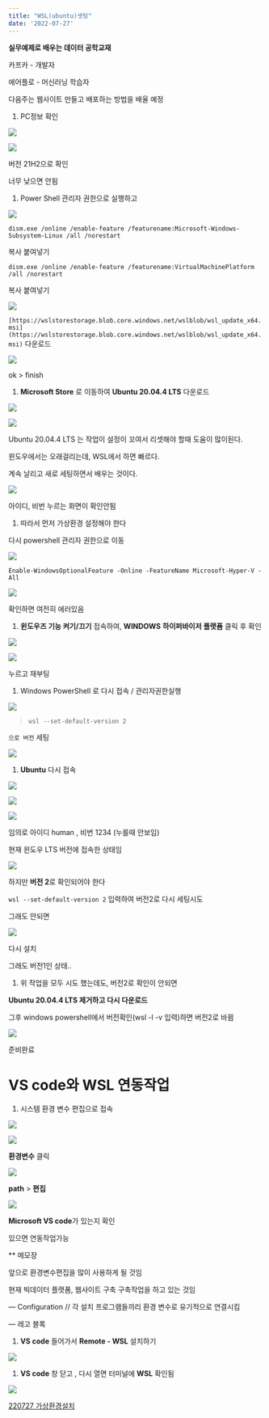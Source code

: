 ```yaml
---
title: "WSL(ubuntu)셋팅"
date: '2022-07-27'
---
```



**실무예제로 배우는 데이터 공학교재**

카프카 - 개발자

에어플로 - 머신러닝 학습자

다음주는 웹사이트 만들고 배포하는 방법을 배울 예정

1. PC정보 확인

![](images/0727WSL_setting/Untitled.png)

![](images/0727WSL_setting/Untitled%201.png)

버전 21H2으로 확인 

너무 낮으면 안됨

1. Power Shell  관리자 권한으로 실행하고 

![](images/0727WSL_setting/Untitled%202.png)

`dism.exe /online /enable-feature /featurename:Microsoft-Windows-Subsystem-Linux /all /norestart`

복사 붙여넣기 

`dism.exe /online /enable-feature /featurename:VirtualMachinePlatform /all /norestart`

복사 붙여넣기 

![](images/0727WSL_setting/Untitled%203.png)

`[https://wslstorestorage.blob.core.windows.net/wslblob/wsl_update_x64.msi](https://wslstorestorage.blob.core.windows.net/wslblob/wsl_update_x64.msi)` 다운로드

![](images/0727WSL_setting/Untitled%204.png)

ok > finish

1. **Microsoft Store** 로 이동하여  **Ubuntu 20.04.4 LTS** 다운로드

![](images/0727WSL_setting/Untitled%205.png)

![](images/0727WSL_setting/Untitled%206.png)

Ubuntu 20.04.4 LTS 는 작업이 설정이 꼬여서 리셋해야 할때 도움이 많이된다. 

윈도우에서는 오래걸리는데, WSL에서 하면 빠르다. 

계속 날리고 새로 세팅하면서 배우는 것이다. 

![](images/0727WSL_setting/Untitled%207.png)

아이디, 비번 누르는 화면이 확인안됨

1. 따라서 먼저 가상환경 설정해야 한다

다시 powershell 관리자 권한으로 이동

![](images/0727WSL_setting/Untitled%208.png)

`Enable-WindowsOptionalFeature -Online -FeatureName Microsoft-Hyper-V -All`

![](images/0727WSL_setting/Untitled%209.png)

확인하면 여전히 에러있음

1. **윈도우즈 기능 켜기/끄기** 접속하여, **WINDOWS** **하이퍼바이저 플랫폼** 클릭 후 확인

![](images/0727WSL_setting/Untitled%2010.png)

![](images/0727WSL_setting/Untitled%2011.png)

누르고 재부팅

1. Windows PowerShell 로 다시 접속 / 관리자권한실행

![](images/0727WSL_setting/Untitled%2012.png)

>`wsl --set-default-version 2` 

`으로 버전` 세팅

![](images/0727WSL_setting/Untitled%2013.png)

1. **Ubuntu** 다시 접속

![](images/0727WSL_setting/Untitled%2014.png)

![](images/0727WSL_setting/Untitled%2015.png)

![](images/0727WSL_setting/Untitled%2016.png)

임의로 아이디 human , 비번 1234 (누를때 안보임)

현재 윈도우  LTS 버전에 접속한 상태임

![](images/0727WSL_setting/Untitled%2017.png)

하지만 **버전 2**로 확인되어야 한다

`wsl --set-default-version 2` 입력하여 버전2로 다시 세팅시도 

그래도 안되면 

![](images/0727WSL_setting/Untitled%2018.png)

다시 설치 

그래도 버전1인 상태..

1. 위 작업을 모두 시도 했는데도, 버전2로 확인이  안되면 

**Ubuntu 20.04.4 LTS 제거하고 다시 다운로드**

 그후 windows powershell에서 버전확인(wsl -l -v 입력)하면 버전2로 바뀜

![](images/0727WSL_setting/Untitled%2019.png)

준비완료 

# **VS code와 WSL 연동작업**

1. 시스템 환경 변수 편집으로 접속

![](images/0727WSL_setting/Untitled%2020.png)

![](images/0727WSL_setting/Untitled%2021.png)

**환경변수** 클릭

![](images/0727WSL_setting/Untitled%2022.png)

**path** > **편집**

![](images/0727WSL_setting/Untitled%2023.png)

**Microsoft VS code**가 있는지 확인

있으면 연동작업가능

** 메모장

앞으로 환경변수편집을 많이 사용하게 될 것임

현재 빅데이터 플랫폼, 웹사이트 구축 구축작업을 하고 있는 것임

— Configuration // 각 설치 프로그램들끼리 환경 변수로 유기적으로 연결시킴

— 레고 블록

1. **VS code** 들어가서 **Remote - WSL** 설치하기

![](images/0727WSL_setting/Untitled%2024.png)

1. **VS code** 창 닫고 , 다시 열면 터미널에 **WSL** 확인됨

![](images/0727WSL_setting/Untitled%2025.png)

[220727 가상환경설치](https://www.notion.so/220727-656bffb2247148cb8bf781924c421d5f)